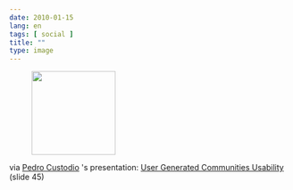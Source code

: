 ```yaml
---
date: 2010-01-15
lang: en
tags: [ social ]
title: ""
type: image
---
```


<figure>
<a
href="https://hugo.ferreira.cc/via-pedro-custodios-presentation-user-generated/attachment/1178/"
rel="attachment"><img
src="https://hugo.ferreira.cc/wp-content/uploads/2010/01/tumblr_kwazkghVBT1qz82meo1_1280-150x150.png"
width="150" height="150" /></a></figure>

via [Pedro Custodio](http://pedrocustodio.com) 's presentation: [User
Generated Communities
Usability](http://www.slideshare.net/pecus/user-generated-communities-usability)
(slide 45)

